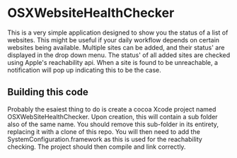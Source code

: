 # OSXWebsiteHealthChecker

This is a very simple application designed to show you the status of a list of 
websites. This might be useful if your daily workflow depends on certain
websites being available. Multiple sites can be added, and their status' 
are displayed in the drop down menu. The status' of all added sites are checked 
using Apple's reachability api. When a site is found to be unreachable, 
a notification will pop up indicating this to be the case.

## Building this code

Probably the esaiest thing to do is create a cocoa Xcode project named OSXWebSiteHealthChecker.
Upon creation, this will contain a sub folder also of the same name. You should remove this sub-folder 
in its entirety, replacing it with a clone of this repo. You will then need to add the
SystemConfiguration.framework as this is used for the reachability checking.
The project should then compile and link correctly.
